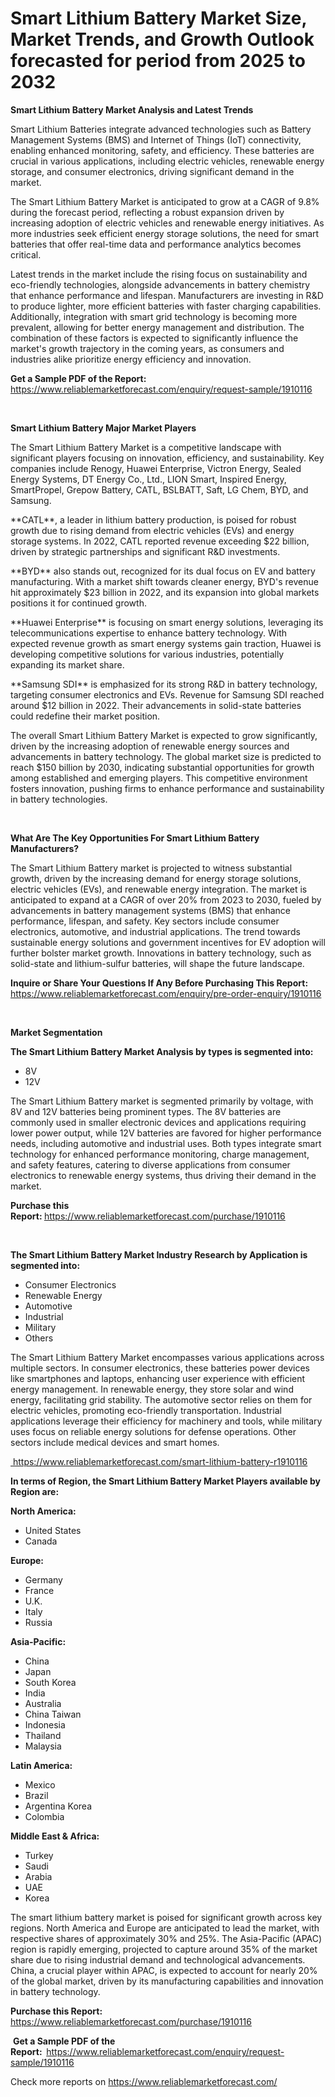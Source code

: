 <p><h1>Smart Lithium Battery Market Size, Market Trends, and Growth Outlook forecasted for period from 2025 to 2032</h1></p><p><strong>Smart Lithium Battery Market Analysis and Latest Trends</strong></p>
<p><p>Smart Lithium Batteries integrate advanced technologies such as Battery Management Systems (BMS) and Internet of Things (IoT) connectivity, enabling enhanced monitoring, safety, and efficiency. These batteries are crucial in various applications, including electric vehicles, renewable energy storage, and consumer electronics, driving significant demand in the market. </p><p>The Smart Lithium Battery Market is anticipated to grow at a CAGR of 9.8% during the forecast period, reflecting a robust expansion driven by increasing adoption of electric vehicles and renewable energy initiatives. As more industries seek efficient energy storage solutions, the need for smart batteries that offer real-time data and performance analytics becomes critical. </p><p>Latest trends in the market include the rising focus on sustainability and eco-friendly technologies, alongside advancements in battery chemistry that enhance performance and lifespan. Manufacturers are investing in R&D to produce lighter, more efficient batteries with faster charging capabilities. Additionally, integration with smart grid technology is becoming more prevalent, allowing for better energy management and distribution. The combination of these factors is expected to significantly influence the market's growth trajectory in the coming years, as consumers and industries alike prioritize energy efficiency and innovation.</p></p>
<p><strong>Get a Sample PDF of the Report:&nbsp;</strong> <a href="https://www.reliablemarketforecast.com/enquiry/request-sample/1910116?utm_campaign=2721&utm_medium=2&utm_source=Github&utm_content=ia&utm_term=07042025&utm_id=smart-lithium-battery">https://www.reliablemarketforecast.com/enquiry/request-sample/1910116</a></p>
<p>&nbsp;</p>
<p><strong>Smart Lithium Battery Major Market Players</strong></p>
<p><p>The Smart Lithium Battery Market is a competitive landscape with significant players focusing on innovation, efficiency, and sustainability. Key companies include Renogy, Huawei Enterprise, Victron Energy, Sealed Energy Systems, DT Energy Co., Ltd., LION Smart, Inspired Energy, SmartPropel, Grepow Battery, CATL, BSLBATT, Saft, LG Chem, BYD, and Samsung.</p><p>**CATL**, a leader in lithium battery production, is poised for robust growth due to rising demand from electric vehicles (EVs) and energy storage systems. In 2022, CATL reported revenue exceeding $22 billion, driven by strategic partnerships and significant R&D investments.</p><p>**BYD** also stands out, recognized for its dual focus on EV and battery manufacturing. With a market shift towards cleaner energy, BYD's revenue hit approximately $23 billion in 2022, and its expansion into global markets positions it for continued growth.</p><p>**Huawei Enterprise** is focusing on smart energy solutions, leveraging its telecommunications expertise to enhance battery technology. With expected revenue growth as smart energy systems gain traction, Huawei is developing competitive solutions for various industries, potentially expanding its market share.</p><p>**Samsung SDI** is emphasized for its strong R&D in battery technology, targeting consumer electronics and EVs. Revenue for Samsung SDI reached around $12 billion in 2022. Their advancements in solid-state batteries could redefine their market position.</p><p>The overall Smart Lithium Battery Market is expected to grow significantly, driven by the increasing adoption of renewable energy sources and advancements in battery technology. The global market size is predicted to reach $150 billion by 2030, indicating substantial opportunities for growth among established and emerging players. This competitive environment fosters innovation, pushing firms to enhance performance and sustainability in battery technologies.</p></p>
<p>&nbsp;</p>
<p><strong>What Are The Key Opportunities For Smart Lithium Battery Manufacturers?</strong></p>
<p><p>The Smart Lithium Battery market is projected to witness substantial growth, driven by the increasing demand for energy storage solutions, electric vehicles (EVs), and renewable energy integration. The market is anticipated to expand at a CAGR of over 20% from 2023 to 2030, fueled by advancements in battery management systems (BMS) that enhance performance, lifespan, and safety. Key sectors include consumer electronics, automotive, and industrial applications. The trend towards sustainable energy solutions and government incentives for EV adoption will further bolster market growth. Innovations in battery technology, such as solid-state and lithium-sulfur batteries, will shape the future landscape.</p></p>
<p><strong>Inquire or Share Your Questions If Any Before Purchasing This Report:</strong> <a href="https://www.reliablemarketforecast.com/enquiry/pre-order-enquiry/1910116?utm_campaign=2721&utm_medium=2&utm_source=Github&utm_content=ia&utm_term=07042025&utm_id=smart-lithium-battery">https://www.reliablemarketforecast.com/enquiry/pre-order-enquiry/1910116</a></p>
<p>&nbsp;</p>
<p><strong>Market Segmentation</strong></p>
<p><strong>The Smart Lithium Battery Market Analysis by types is segmented into:</strong></p>
<p><ul><li>8V</li><li>12V</li></ul></p>
<p><p>The Smart Lithium Battery market is segmented primarily by voltage, with 8V and 12V batteries being prominent types. The 8V batteries are commonly used in smaller electronic devices and applications requiring lower power output, while 12V batteries are favored for higher performance needs, including automotive and industrial uses. Both types integrate smart technology for enhanced performance monitoring, charge management, and safety features, catering to diverse applications from consumer electronics to renewable energy systems, thus driving their demand in the market.</p></p>
<p><strong>Purchase this Report:&nbsp;</strong><a href="https://www.reliablemarketforecast.com/purchase/1910116?utm_campaign=2721&utm_medium=2&utm_source=Github&utm_content=ia&utm_term=07042025&utm_id=smart-lithium-battery">https://www.reliablemarketforecast.com/purchase/1910116</a></p>
<p>&nbsp;</p>
<p><strong>The Smart Lithium Battery Market Industry Research by Application is segmented into:</strong></p>
<p><ul><li>Consumer Electronics</li><li>Renewable Energy</li><li>Automotive</li><li>Industrial</li><li>Military</li><li>Others</li></ul></p>
<p><p>The Smart Lithium Battery Market encompasses various applications across multiple sectors. In consumer electronics, these batteries power devices like smartphones and laptops, enhancing user experience with efficient energy management. In renewable energy, they store solar and wind energy, facilitating grid stability. The automotive sector relies on them for electric vehicles, promoting eco-friendly transportation. Industrial applications leverage their efficiency for machinery and tools, while military uses focus on reliable energy solutions for defense operations. Other sectors include medical devices and smart homes.</p></p>
<p><a href="https://www.reliablemarketforecast.com/smart-lithium-battery-r1910116?utm_campaign=2721&utm_medium=2&utm_source=Github&utm_content=ia&utm_term=07042025&utm_id=smart-lithium-battery">&nbsp;https://www.reliablemarketforecast.com/smart-lithium-battery-r1910116</a></p>
<p><strong>In terms of Region, the Smart Lithium Battery Market Players available by Region are:</strong></p>
<p>
    <p> <strong> North America: </strong>
        <ul>
            <li>United States</li>
            <li>Canada</li>
        </ul>
        </p> 
    <p> <strong> Europe: </strong>
        <ul>
            <li>Germany</li>
            <li>France</li>
            <li>U.K.</li>
            <li>Italy</li>
            <li>Russia</li>
        </ul>
        </p> 
    <p> <strong> Asia-Pacific: </strong>
        <ul>
            <li>China</li>
            <li>Japan</li>
            <li>South Korea</li>
            <li>India</li>
            <li>Australia</li>
            <li>China Taiwan</li>
            <li>Indonesia</li>
            <li>Thailand</li>
            <li>Malaysia</li>
        </ul>
        </p> 
    <p> <strong> Latin America: </strong>
        <ul>
            <li>Mexico</li>
            <li>Brazil</li>
            <li>Argentina Korea</li>
            <li>Colombia</li>
        </ul>
        </p> 
    <p> <strong> Middle East & Africa: </strong>
        <ul>
            <li>Turkey</li>
            <li>Saudi</li>
            <li>Arabia</li>
            <li>UAE</li>
            <li>Korea</li>
        </ul>
    </p>
    </p>
<p><p>The smart lithium battery market is poised for significant growth across key regions. North America and Europe are anticipated to lead the market, with respective shares of approximately 30% and 25%. The Asia-Pacific (APAC) region is rapidly emerging, projected to capture around 35% of the market share due to rising industrial demand and technological advancements. China, a crucial player within APAC, is expected to account for nearly 20% of the global market, driven by its manufacturing capabilities and innovation in battery technology.</p></p>
<p><strong>Purchase this Report: </strong><a href="https://www.reliablemarketforecast.com/purchase/1910116?utm_campaign=2721&utm_medium=2&utm_source=Github&utm_content=ia&utm_term=07042025&utm_id=smart-lithium-battery">https://www.reliablemarketforecast.com/purchase/1910116</a></p>
<p>&nbsp;<strong>Get a Sample PDF of the Report:&nbsp;&nbsp;</strong><a href="https://www.reliablemarketforecast.com/enquiry/request-sample/1910116?utm_campaign=2721&utm_medium=2&utm_source=Github&utm_content=ia&utm_term=07042025&utm_id=smart-lithium-battery">https://www.reliablemarketforecast.com/enquiry/request-sample/1910116</a></p>
<p><strong></strong></p>
<p>Check more reports on <a href="https://www.reliablemarketforecast.com/?utm_campaign=2721&utm_medium=2&utm_source=Github&utm_content=ia&utm_term=07042025&utm_id=smart-lithium-battery">https://www.reliablemarketforecast.com/</a></p>